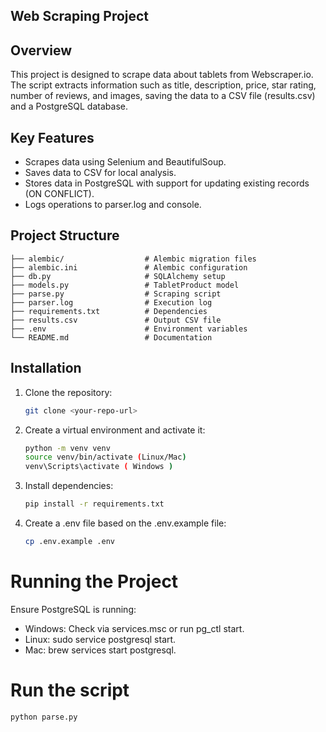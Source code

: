 ## Web Scraping Project

## Overview
This project is designed to scrape data about tablets from Webscraper.io. The script extracts information such as title, description, price, star rating, number of reviews, and images, saving the data to a CSV file (results.csv) and a PostgreSQL database.

## Key Features
- Scrapes data using Selenium and BeautifulSoup.
- Saves data to CSV for local analysis.
- Stores data in PostgreSQL with support for updating existing records (ON CONFLICT).
- Logs operations to parser.log and console.


## Project Structure
   ```plain
   ├── alembic/                  # Alembic migration files
   ├── alembic.ini               # Alembic configuration
   ├── db.py                     # SQLAlchemy setup
   ├── models.py                 # TabletProduct model
   ├── parse.py                  # Scraping script
   ├── parser.log                # Execution log
   ├── requirements.txt          # Dependencies
   ├── results.csv               # Output CSV file
   ├── .env                      # Environment variables
   └── README.md                 # Documentation
   ```

## Installation

1. Clone the repository:
   ```bash
   git clone <your-repo-url>

2. Create a virtual environment and activate it:
   ```bash
   python -m venv venv
   source venv/bin/activate (Linux/Mac)
   venv\Scripts\activate ( Windows )

3. Install dependencies:
    ```bash
   pip install -r requirements.txt

4. Create a .env file based on the .env.example file:
   ```bash
   cp .env.example .env

# Running the Project
Ensure PostgreSQL is running:

- Windows: Check via services.msc or run pg_ctl start.
- Linux: sudo service postgresql start.
- Mac: brew services start postgresql.

# Run the script
   ```bash
   python parse.py
